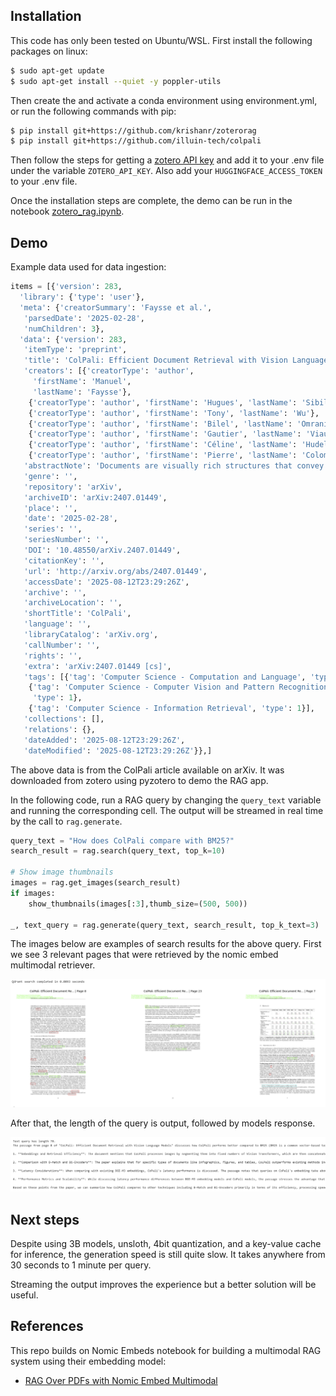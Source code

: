 ## Installation

This code has only been tested on Ubuntu/WSL. First install the following packages on linux:

```bash
$ sudo apt-get update
$ sudo apt-get install --quiet -y poppler-utils
```

Then create the and activate a conda environment using environment.yml, or run the following commands with pip:

```bash
$ pip install git+https://github.com/krishanr/zoterorag
$ pip install git+https://github.com/illuin-tech/colpali
```

Then follow the steps for getting a [zotero API key](https://pyzotero.readthedocs.io/en/latest/) and add it to your .env file under the variable ```ZOTERO_API_KEY```. Also add your ```HUGGINGFACE_ACCESS_TOKEN``` to your .env file.

Once the installation steps are complete, the demo can be run in the notebook [zotero_rag.ipynb](https://githubtocolab.com/krishanr/zoterorag/blob/main/zotero_rag.ipynb).

## Demo

Example data used for data ingestion:

```python
items = [{'version': 283,
  'library': {'type': 'user'},
  'meta': {'creatorSummary': 'Faysse et al.',
   'parsedDate': '2025-02-28',
   'numChildren': 3},
  'data': {'version': 283,
   'itemType': 'preprint',
   'title': 'ColPali: Efficient Document Retrieval with Vision Language Models',
   'creators': [{'creatorType': 'author',
     'firstName': 'Manuel',
     'lastName': 'Faysse'},
    {'creatorType': 'author', 'firstName': 'Hugues', 'lastName': 'Sibille'},
    {'creatorType': 'author', 'firstName': 'Tony', 'lastName': 'Wu'},
    {'creatorType': 'author', 'firstName': 'Bilel', 'lastName': 'Omrani'},
    {'creatorType': 'author', 'firstName': 'Gautier', 'lastName': 'Viaud'},
    {'creatorType': 'author', 'firstName': 'Céline', 'lastName': 'Hudelot'},
    {'creatorType': 'author', 'firstName': 'Pierre', 'lastName': 'Colombo'}],
   'abstractNote': 'Documents are visually rich structures that convey information through text, but also figures, page layouts, tables, or even fonts. Since modern retrieval systems mainly rely on the textual information they extract from document pages to index documents -often through lengthy and brittle processes-, they struggle to exploit key visual cues efficiently. This limits their capabilities in many practical document retrieval applications such as Retrieval Augmented Generation (RAG). To benchmark current systems on visually rich document retrieval, we introduce the Visual Document Retrieval Benchmark ViDoRe, composed of various page-level retrieval tasks spanning multiple domains, languages, and practical settings. The inherent complexity and performance shortcomings of modern systems motivate a new concept; doing document retrieval by directly embedding the images of the document pages. We release ColPali, a Vision Language Model trained to produce high-quality multi-vector embeddings from images of document pages. Combined with a late interaction matching mechanism, ColPali largely outperforms modern document retrieval pipelines while being drastically simpler, faster and end-to-end trainable. We release models, data, code and benchmarks under open licenses at https://hf.co/vidore.',
   'genre': '',
   'repository': 'arXiv',
   'archiveID': 'arXiv:2407.01449',
   'place': '',
   'date': '2025-02-28',
   'series': '',
   'seriesNumber': '',
   'DOI': '10.48550/arXiv.2407.01449',
   'citationKey': '',
   'url': 'http://arxiv.org/abs/2407.01449',
   'accessDate': '2025-08-12T23:29:26Z',
   'archive': '',
   'archiveLocation': '',
   'shortTitle': 'ColPali',
   'language': '',
   'libraryCatalog': 'arXiv.org',
   'callNumber': '',
   'rights': '',
   'extra': 'arXiv:2407.01449 [cs]',
   'tags': [{'tag': 'Computer Science - Computation and Language', 'type': 1},
    {'tag': 'Computer Science - Computer Vision and Pattern Recognition',
     'type': 1},
    {'tag': 'Computer Science - Information Retrieval', 'type': 1}],
   'collections': [],
   'relations': {},
   'dateAdded': '2025-08-12T23:29:26Z',
   'dateModified': '2025-08-12T23:29:26Z'}},]
```

The above data is from the ColPali article available on arXiv. It was downloaded from zotero using pyzotero
to demo the RAG app.

In the following code, run a RAG query by changing the ```query_text``` variable
and running the corresponding cell. The output will be streamed
in real time by the call to ```rag.generate```.

```python
query_text = "How does ColPali compare with BM25?"
search_result = rag.search(query_text, top_k=10)

# Show image thumbnails
images = rag.get_images(search_result)
if images:
    show_thumbnails(images[:3],thumb_size=(500, 500))

_, text_query = rag.generate(query_text, search_result, top_k_text=3)
```

The images below are examples of search results for the above query. First we see 3 relevant pages that were
retrieved by the nomic embed multimodal retriever.

![alt text](retrieved-images.png)

After that, the length of the query is output, followed by models response.

![alt text](vlm-response.png)

## Next steps

Despite using 3B models, unsloth, 4bit quantization, and a key-value cache for inference,
the generation speed is still quite slow. It takes anywhere from 30 seconds to 1 minute per query.

Streaming the output improves the experience but a better solution will be useful.

## References

This repo builds on Nomic Embeds notebook for building a multimodal RAG system using their embedding model:

- [RAG Over PDFs with Nomic Embed Multimodal](https://docs.nomic.ai/atlas/embeddings-and-retrieval/guides/pdf-rag-with-nomic-embed-multimodal)